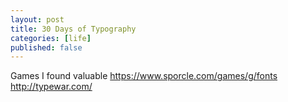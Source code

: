 ```yaml
---
layout: post
title: 30 Days of Typography
categories: [life]
published: false
---
```


Games I found valuable
https://www.sporcle.com/games/g/fonts
http://typewar.com/
